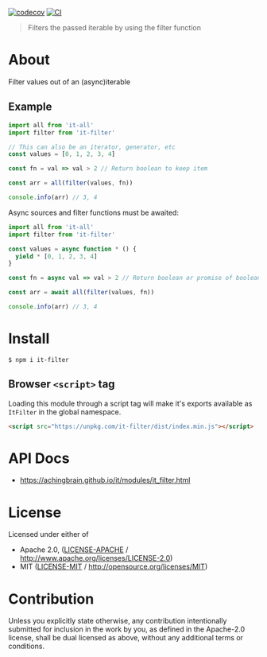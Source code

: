 [![codecov](https://img.shields.io/codecov/c/github/achingbrain/it.svg?style=flat-square)](https://codecov.io/gh/achingbrain/it)
[![CI](https://img.shields.io/github/actions/workflow/status/achingbrain/it/js-test-and-release.yml?branch=main\&style=flat-square)](https://github.com/achingbrain/it/actions/workflows/js-test-and-release.yml?query=branch%3Amain)

> Filters the passed iterable by using the filter function

# About

Filter values out of an (async)iterable

## Example

```javascript
import all from 'it-all'
import filter from 'it-filter'

// This can also be an iterator, generator, etc
const values = [0, 1, 2, 3, 4]

const fn = val => val > 2 // Return boolean to keep item

const arr = all(filter(values, fn))

console.info(arr) // 3, 4
```

Async sources and filter functions must be awaited:

```javascript
import all from 'it-all'
import filter from 'it-filter'

const values = async function * () {
  yield * [0, 1, 2, 3, 4]
}

const fn = async val => val > 2 // Return boolean or promise of boolean to keep item

const arr = await all(filter(values, fn))

console.info(arr) // 3, 4
```

# Install

```console
$ npm i it-filter
```

## Browser `<script>` tag

Loading this module through a script tag will make it's exports available as `ItFilter` in the global namespace.

```html
<script src="https://unpkg.com/it-filter/dist/index.min.js"></script>
```

# API Docs

- <https://achingbrain.github.io/it/modules/it_filter.html>

# License

Licensed under either of

- Apache 2.0, ([LICENSE-APACHE](LICENSE-APACHE) / <http://www.apache.org/licenses/LICENSE-2.0>)
- MIT ([LICENSE-MIT](LICENSE-MIT) / <http://opensource.org/licenses/MIT>)

# Contribution

Unless you explicitly state otherwise, any contribution intentionally submitted for inclusion in the work by you, as defined in the Apache-2.0 license, shall be dual licensed as above, without any additional terms or conditions.
